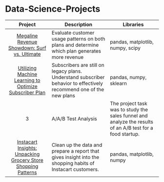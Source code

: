 # Data-Science-Projects

| Project | Description | Libraries |
| :-----------: | ----------- |----------- |
|[Megaline Revenue Showdown: Surf vs. Ultimate](https://github.com/BradyQuack/Megaline-Revenue-Showdown-Surf-vs.-Ultimate) | Evaluate customer usage patterns on both plans and determine which plan generates more revenue| pandas, matplotlib, numpy, scipy |
|[Utilizing Machine Learning to Optimize Subscriber Plan](https://github.com/BradyQuack/Utilizing-Machine-Learning-to-Optimize-Subscriber-Plan)| Subscribers are still on legacy plans. Understand subscriber behavior to effectively recommend one of the new plans | pandas, numpy, sklearn |
| 3 | A/A/B Test Analysis | The project task was to study the sales funnel and analyze the results of an A/B test for a food startup. |
|[Instacart Insights: Unpacking Grocery Store Shopping Patterns](https://github.com/BradyQuack/Instacart-Insights-Unpacking-Grocery-Shopping-Patterns) | Clean up the data and prepare a report that gives insight into the shopping habits of Instacart customers. | pandas, matplotlib, numpy |
